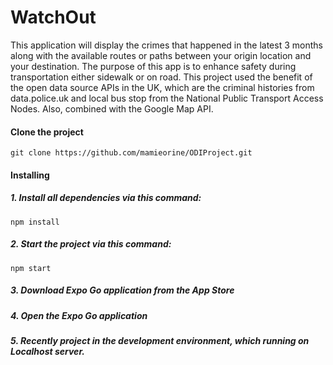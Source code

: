 
# WatchOut

This application will display the crimes that happened in the latest 3 months along with the available routes or paths between your origin location and your destination. The purpose of this app is to enhance safety during transportation either sidewalk or on road. This project used the benefit of the open data source APIs in the UK, which are the criminal histories from data.police.uk and local bus stop from the National Public Transport Access Nodes. Also, combined with the Google Map API.

#### Clone the project
```
git clone https://github.com/mamieorine/ODIProject.git
```


#### Installing
##### 1. Install all dependencies via this command:
```
npm install
```

##### 2. Start the project via this command:
```
npm start
```

##### 3. Download **Expo Go** application from the App Store


##### 4. Open the **Expo Go** application

##### 5. Recently project in the development environment, which running on Localhost server.